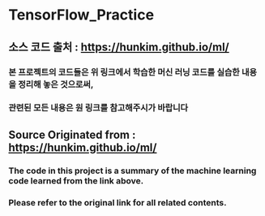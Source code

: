 # TensorFlow_Practice

## 소스 코드 출처 : https://hunkim.github.io/ml/	
### 본 프로젝트의 코드들은 위 링크에서 학습한 머신 러닝 코드를 실습한 내용을 정리해 놓은 것으로써, 
### 관련된 모든 내용은 원 링크를 참고해주시가 바랍니다

## Source Originated from : https://hunkim.github.io/ml/	
### The code in this project is a summary of the machine learning code learned from the link above.
### Please refer to the original link for all related contents.
